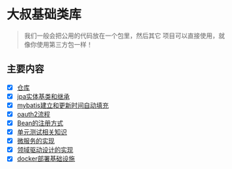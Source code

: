 # 大叔基础类库
> 我们一般会把公用的代码放在一个包里，然后其它 项目可以直接使用，就像你使用第三方包一样！
## 主要内容
* [x] [仓库](./document/repository.md)
* [x] [jpa实体基类和继承](./document/jpa.md)
* [x] [mybatis建立和更新时间自动填充](./document/mybatis.md)
* [x] [oauth2流程](./document/oauth2.md)
* [x] [Bean的注册方式](./document/bean.md)
* [x] [单元测试相关知识](./document/unit-test.md)
* [x] [微服务的实现](./document/micro-service.md)
* [x] [领域驱动设计的实现](./document/ddd.md)
* [x] [docker部署基础设施](./document/docker-infrastructure.md)